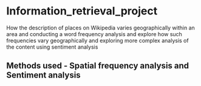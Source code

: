 # Information_retrieval_project
How the description of places on Wikipedia varies geographically within an area and conducting a word frequency analysis and explore how such frequencies vary geographically and exploring more complex analysis of the content using sentiment analysis

## Methods used - Spatial frequency analysis and Sentiment analysis